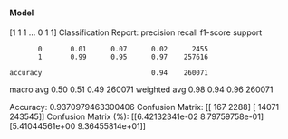 #### Model
[1 1 1 ... 0 1 1]
Classification Report:
              precision    recall  f1-score   support

           0       0.01      0.07      0.02      2455
           1       0.99      0.95      0.97    257616

    accuracy                           0.94    260071
   macro avg       0.50      0.51      0.49    260071
weighted avg       0.98      0.94      0.96    260071

Accuracy: 0.9370979463300406
Confusion Matrix:
[[   167   2288]
 [ 14071 243545]]
Confusion Matrix (%):
[[6.42132341e-02 8.79759758e-01]
 [5.41044561e+00 9.36455814e+01]]
